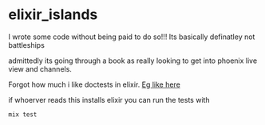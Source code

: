 # elixir_islands

I wrote some code without being paid to do so!!!
Its basically definatley not battleships


admittedly its going through a book as really looking to get into phoenix live view and channels.

Forgot how much i like doctests in elixir.
[Eg like here](islands_engine/lib/islands_engine/board.ex)

if whoerver reads this installs elixir you can run the tests with
```bash
mix test
```
